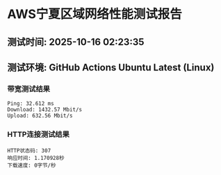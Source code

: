 # AWS宁夏区域网络性能测试报告
## 测试时间: 2025-10-16 02:23:35
## 测试环境: GitHub Actions Ubuntu Latest (Linux)

### 带宽测试结果
```
Ping: 32.612 ms
Download: 1432.57 Mbit/s
Upload: 632.56 Mbit/s
```

### HTTP连接测试结果
```
HTTP状态码: 307
响应时间: 1.170928秒
下载速度: 0字节/秒
```

